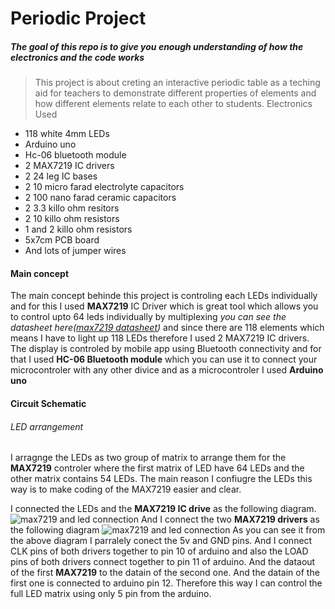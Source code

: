 # Periodic Project

##### The goal of this repo is to give you enough understanding of how the electronics and the code works
>This project is about creting an interactive periodic table as a teching aid for teachers to demonstrate different properties of elements and how different elements relate to each other to students.
> Electronics Used
* 118 white 4mm LEDs
* Arduino uno
* Hc-06 bluetooth module
* 2 MAX7219 IC drivers
* 2 24 leg IC bases
* 2 10 micro farad electrolyte capacitors
* 2 100 nano farad ceramic capacitors
* 2 3.3 killo ohm resitors
* 2 10 killo ohm resistors
* 1 and 2 killo ohm resistors
* 5x7cm PCB board
* And lots of jumper wires

#### Main concept

The main concept behinde this project is controling each LEDs individually and for this I used **MAX7219** IC Driver which is great tool which allows you to control upto 64 leds individually by multiplexing *you can see the datasheet here([max7219 datasheet](https://datasheets.maximintegrated.com/en/ds/MAX7219-MAX7221.pdf))* and since there are 118 elements which means I have to light up 118 LEDs therefore I used 2 MAX7219 IC drivers. 
The display is controled by mobile app using Bluetooth connectivity and for that I used **HC-06 Bluetooth module** which you can use it to connect your microcontroler with any other divice and as a microcontroler I used **Arduino uno**

#### Circuit Schematic

###### LED arrangement
I arragnge the LEDs as two group of matrix to arrange them for the **MAX7219** controler where the first matrix of LED have 64 LEDs and the other matrix contains 54 LEDs. The main reason I confiugre the LEDs this way is to make coding of the MAX7219 easier and clear.

I connected the LEDs and the **MAX7219 IC drive** as the following diagram.
![max7219 and led connection](https://electronoobs.com/images/Arduino/tut_14/max_logo.png)
And I connect the two **MAX7219 drivers** as the following diagram
![max7219 and led connection](https://foto.askix.com/upload/2/29/229a8791cd375f9c0ee27f4816106142.jpg)
As you can see it from the above diagram I parralely conect the 5v and GND pins. And I connect CLK pins of both drivers together to pin 10 of arduino and also the LOAD pins of both drivers connect together to pin 11 of arduino. And the dataout of the first **MAX7219** to the datain of the second one. And the datain of the first one is connected to arduino pin 12. Therefore this way I can control the full LED matrix using only 5 pin from the arduino.